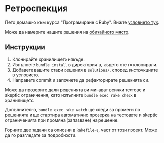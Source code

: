 # Ретроспекция

Пето домашно към курса "Програмиране с Ruby". Вижте [условието тук](http://2013.fmi.ruby.bg/tasks/5).

Може да намерите нашите решения на [обичайното място](https://github.com/fmi/ruby-homework).

## Инструкции

1. Клонирайте хранилището някъде.
2. Изпълнете `bundle install` в директорията, където сте го клонирали.
3. Добавете вашите стари решения в `solutions/`, според инструкциите в условието.
4. Направете commit и започнете да рефакторирате решенията си.

Може да проверите дали решенията ви минават всички тестове и skeptic ограничения,
като изпълните `bundle exec rake check` в хранилището.

Допълнително, `bundle exec rake watch` ще следи за промени по решенията и ще
стартира автоматично проверка на тестовете и skeptic ограниченията при промяна
(запазване) на решение.

Горните две задачи са описани в `Rakefile`-а, част от този проект. Може да го
разгледате за подробности.
